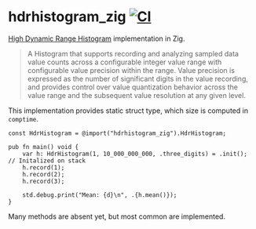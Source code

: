 # hdrhistogram_zig [![CI](https://github.com/floatdrop/hdrhistogram_zig/actions/workflows/ci.yaml/badge.svg)](https://github.com/floatdrop/hdrhistogram_zig/actions/workflows/ci.yaml)

[High Dynamic Range Histogram](https://github.com/HdrHistogram/HdrHistogram) implementation in Zig.

> A Histogram that supports recording and analyzing sampled data value counts
> across a configurable integer value range with configurable value precision
> within the range. Value precision is expressed as the number of significant
> digits in the value recording, and provides control over value quantization
> behavior across the value range and the subsequent value resolution at any
> given level.

This implementation provides static struct type, which size is computed in
`comptime`.

```zig
const HdrHistogram = @import("hdrhistogram_zig").HdrHistogram;

pub fn main() void {
    var h: HdrHistogram(1, 10_000_000_000, .three_digits) = .init(); // Initalized on stack
    h.record(1);
    h.record(2);
    h.record(3);

    std.debug.print("Mean: {d}\n", .{h.mean()});
}
```

Many methods are absent yet, but most common are implemented.